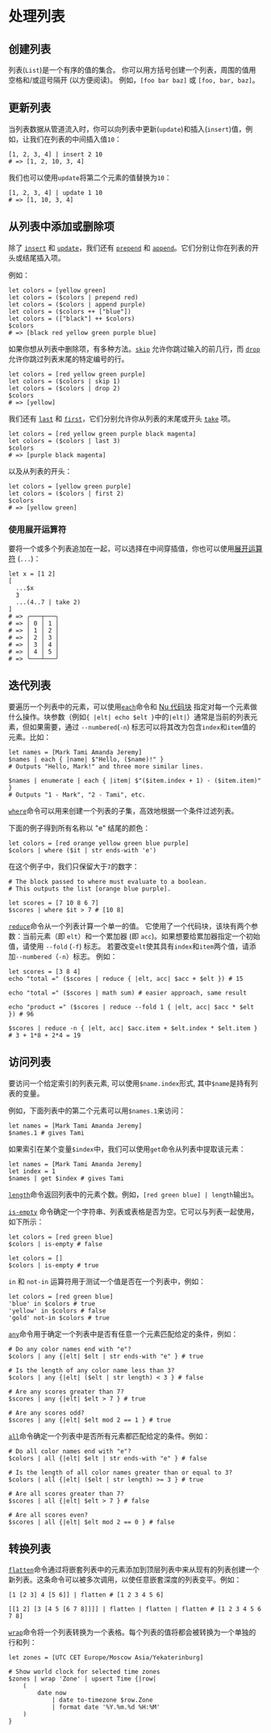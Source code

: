 # 处理列表

## 创建列表

列表(`List`)是一个有序的值的集合。
你可以用方括号创建一个列表，周围的值用空格和/或逗号隔开 (以方便阅读)。
例如，`[foo bar baz]` 或 `[foo, bar, baz]`。

## 更新列表

当列表数据从管道流入时，你可以向列表中更新(`update`)和插入(`insert`)值，例如，让我们在列表的中间插入值`10`：

```nu
[1, 2, 3, 4] | insert 2 10
# => [1, 2, 10, 3, 4]
```

我们也可以使用`update`将第二个元素的值替换为`10`：

```nu
[1, 2, 3, 4] | update 1 10
# => [1, 10, 3, 4]
```

## 从列表中添加或删除项

除了 [`insert`](/commands/docs/insert.md) 和 [`update`](/commands/docs/update.md)，我们还有 [`prepend`](/commands/docs/prepend.md) 和 [`append`](/commands/docs/append.md)。它们分别让你在列表的开头或结尾插入项。

例如：

```nu
let colors = [yellow green]
let colors = ($colors | prepend red)
let colors = ($colors | append purple)
let colors = ($colors ++ ["blue"])
let colors = (["black"] ++ $colors)
$colors
# => [black red yellow green purple blue]
```

如果你想从列表中删除项，有多种方法。[`skip`](/commands/docs/skip.md) 允许你跳过输入的前几行，而 [`drop`](/commands/docs/drop.md) 允许你跳过列表末尾的特定编号的行。

```nu
let colors = [red yellow green purple]
let colors = ($colors | skip 1)
let colors = ($colors | drop 2)
$colors
# => [yellow]
```

我们还有 [`last`](/commands/docs/last.md) 和 [`first`](/commands/docs/first.md)，它们分别允许你从列表的末尾或开头 [`take`](/commands/docs/take.md) 项。

```nu
let colors = [red yellow green purple black magenta]
let colors = ($colors | last 3)
$colors
# => [purple black magenta]
```

以及从列表的开头：

```nu
let colors = [yellow green purple]
let colors = ($colors | first 2)
$colors
# => [yellow green]
```

### 使用展开运算符

要将一个或多个列表追加在一起，可以选择在中间穿插值，你也可以使用[展开运算符](/book/operators#spread-operator) (`...`)：

```nu
let x = [1 2]
[
  ...$x
  3
  ...(4..7 | take 2)
]
# => ╭───┬───╮
# => │ 0 │ 1 │
# => │ 1 │ 2 │
# => │ 2 │ 3 │
# => │ 3 │ 4 │
# => │ 4 │ 5 │
# => ╰───┴───╯
```

## 迭代列表

要遍历一个列表中的元素，可以使用[`each`](/commands/docs/each.md)命令和 [Nu 代码块](types_of_data.html#块) 指定对每一个元素做什么操作。块参数（例如`{ |elt| echo $elt }`中的`|elt|`）通常是当前的列表元素，但如果需要，通过 `--numbered`(`-n`) 标志可以将其改为包含`index`和`item`值的元素。比如：

```nu
let names = [Mark Tami Amanda Jeremy]
$names | each { |name| $"Hello, ($name)!" }
# Outputs "Hello, Mark!" and three more similar lines.

$names | enumerate | each { |item| $"($item.index + 1) - ($item.item)" }
# Outputs "1 - Mark", "2 - Tami", etc.
```

[`where`](/commands/docs/where.md)命令可以用来创建一个列表的子集，高效地根据一个条件过滤列表。

下面的例子得到所有名称以 "e" 结尾的颜色：

```nu
let colors = [red orange yellow green blue purple]
$colors | where ($it | str ends-with 'e')
```

在这个例子中，我们只保留大于`7`的数字：

```nu
# The block passed to where must evaluate to a boolean.
# This outputs the list [orange blue purple].

let scores = [7 10 8 6 7]
$scores | where $it > 7 # [10 8]
```

[`reduce`](/commands/docs/reduce.md)命令从一个列表计算一个单一的值。
它使用了一个代码块，该块有两个参数：当前元素（即 `elt`）和一个累加器 (即 `acc`)。如果想要给累加器指定一个初始值，请使用 `--fold` (`-f`) 标志。
若要改变`elt`使其具有`index`和`item`两个值，请添加`--numbered`（`-n`）标志。
例如：

```nu
let scores = [3 8 4]
echo "total =" ($scores | reduce { |elt, acc| $acc + $elt }) # 15

echo "total =" ($scores | math sum) # easier approach, same result

echo "product =" ($scores | reduce --fold 1 { |elt, acc| $acc * $elt }) # 96

$scores | reduce -n { |elt, acc| $acc.item + $elt.index * $elt.item } # 3 + 1*8 + 2*4 = 19
```

## 访问列表

要访问一个给定索引的列表元素, 可以使用`$name.index`形式, 其中`$name`是持有列表的变量。

例如，下面列表中的第二个元素可以用`$names.1`来访问：

```nu
let names = [Mark Tami Amanda Jeremy]
$names.1 # gives Tami
```

如果索引在某个变量`$index`中，我们可以使用`get`命令从列表中提取该元素：

```nu
let names = [Mark Tami Amanda Jeremy]
let index = 1
$names | get $index # gives Tami
```

[`length`](/commands/docs/length.md)命令返回列表中的元素个数。例如，`[red green blue] | length`输出`3`。

[`is-empty`](/commands/docs/is-empty.md) 命令确定一个字符串、列表或表格是否为空。它可以与列表一起使用，如下所示：

```nu
let colors = [red green blue]
$colors | is-empty # false

let colors = []
$colors | is-empty # true
```

`in` 和 `not-in` 运算符用于测试一个值是否在一个列表中，例如：

```nu
let colors = [red green blue]
'blue' in $colors # true
'yellow' in $colors # false
'gold' not-in $colors # true
```

[`any`](/commands/docs/any.md)命令用于确定一个列表中是否有任意一个元素匹配给定的条件，例如：

```nu
# Do any color names end with "e"?
$colors | any {|elt| $elt | str ends-with "e" } # true

# Is the length of any color name less than 3?
$colors | any {|elt| ($elt | str length) < 3 } # false

# Are any scores greater than 7?
$scores | any {|elt| $elt > 7 } # true

# Are any scores odd?
$scores | any {|elt| $elt mod 2 == 1 } # true
```

[`all`](/commands/docs/all.md)命令确定一个列表中是否所有元素都匹配给定的条件。例如：

```nu
# Do all color names end with "e"?
$colors | all {|elt| $elt | str ends-with "e" } # false

# Is the length of all color names greater than or equal to 3?
$colors | all {|elt| ($elt | str length) >= 3 } # true

# Are all scores greater than 7?
$scores | all {|elt| $elt > 7 } # false

# Are all scores even?
$scores | all {|elt| $elt mod 2 == 0 } # false
```

## 转换列表

[`flatten`](/commands/docs/flatten.md)命令通过将嵌套列表中的元素添加到顶层列表中来从现有的列表创建一个新列表。这条命令可以被多次调用，以使任意嵌套深度的列表变平。例如：

```nu
[1 [2 3] 4 [5 6]] | flatten # [1 2 3 4 5 6]

[[1 2] [3 [4 5 [6 7 8]]]] | flatten | flatten | flatten # [1 2 3 4 5 6 7 8]
```

[`wrap`](/commands/docs/wrap.md)命令将一个列表转换为一个表格。每个列表的值将都会被转换为一个单独的行和列：

```nu
let zones = [UTC CET Europe/Moscow Asia/Yekaterinburg]

# Show world clock for selected time zones
$zones | wrap 'Zone' | upsert Time {|row|
    (
        date now
            | date to-timezone $row.Zone
            | format date '%Y.%m.%d %H:%M'
    )
}
```
